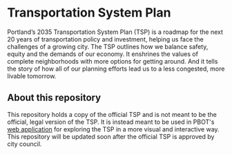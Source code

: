 # Transportation System Plan
Portland’s 2035 Transportation System Plan (TSP) is a roadmap for the next 20 years of transportation policy and investment, helping us face the challenges of a growing city. The TSP outlines how we balance safety, equity and the demands of our economy. It enshrines the values of complete neighborhoods with more options for getting around. And it tells the story of how all of our planning efforts lead us to a less congested, more livable tomorrow.
## About this repository
This repository holds a copy of the official TSP and is not meant to be the official, legal version of the TSP. It is instead meant to be used in PBOT's [web application](http://52.156.89.244/#/) for exploring the TSP in a more visual and interactive way. This repository will be updated soon after the official TSP is approved by city council.